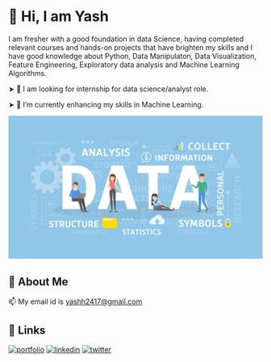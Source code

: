 # 👋 Hi, I am Yash

I am fresher with a good foundation in data Science, having completed relevant courses and hands-on projects that have brighten my skills and I have good knowledge about Python, Data Manipulaton, Data Visualization, Feature Engineering, Exploratory data analysis and Machine Learning Algorithms. 

➤ 👀 I am looking for internship for data science/analyst role.

➤ 🌱 I’m currently enhancing my skills in Machine Learning.

![Logo](https://github.com/yashh2417/Yash/blob/main/data.jpg?raw=true)

## 🚀 About Me
📫 My email id is yashh2417@gmail.com
## 🔗 Links
[![portfolio](https://img.shields.io/badge/my_portfolio-000?style=for-the-badge&logo=ko-fi&logoColor=white)](https://katherineoelsner.com/)
[![linkedin](https://img.shields.io/badge/linkedin-0A66C2?style=for-the-badge&logo=linkedin&logoColor=white)](https://www.linkedin.com/)
[![twitter](https://img.shields.io/badge/twitter-1DA1F2?style=for-the-badge&logo=twitter&logoColor=white)](https://twitter.com/)

